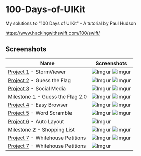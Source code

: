 # 100-Days-of-UIKit
 
My solutions to "100 Days of UIKit" - A tutorial by Paul Hudson

https://www.hackingwithswift.com/100/swift/

## Screenshots

|Name|Screenshots|
|--|--|
|[Project 1](https://github.com/samrshi/100-Days-of-UIKit/tree/main/01%20-%20Storm%20Viewer) - StormViewer|![Imgur](https://i.imgur.com/KkF123sm.png)   ![Imgur](https://i.imgur.com/DBp09uem.png)|
|[Project 2](https://github.com/samrshi/100-Days-of-UIKit/tree/main/02%20-%20Guess%20the%20Flag) - Guess the Flag|![Imgur](https://i.imgur.com/HZuzMzbm.png)   ![Imgur](https://i.imgur.com/lr8kB8Cm.png)|
|[Project 3](https://github.com/samrshi/100-Days-of-UIKit/tree/main/03%20-%20Social%20Media) - Social Media|![Imgur](https://i.imgur.com/XX0NRgxm.png)   ![Imgur](https://i.imgur.com/QXlgWZ0m.png) |
|[Milestone 1](https://github.com/samrshi/100-Days-of-UIKit/tree/main/04%20-%20Milestone%201) - Guess the Flag 2.0|![Imgur](https://i.imgur.com/GDSkKXAm.png)   ![Imgur](https://i.imgur.com/CV7GGMzm.png) |
|[Project 4](https://github.com/samrshi/100-Days-of-UIKit/tree/main/05%20-%20Easy%20Browser) - Easy Browser|![Imgur](https://i.imgur.com/dT2fRQQm.png)   ![Imgur](https://i.imgur.com/Y5UHptSm.png) |
|[Project 5](https://github.com/samrshi/100-Days-of-UIKit/tree/main/06%20-%20Word%20Scramble) - Word Scramble|![Imgur](https://i.imgur.com/PuWG2jOm.png)   ![Imgur](https://i.imgur.com/nJ5uTgRm.png)|
|[Project 6](https://github.com/samrshi/100-Days-of-UIKit/tree/main/07%20-%20Auto%20Layout) - Auto Layout |![Imgur](https://i.imgur.com/sIfD9SMm.png)|
|[Milestone 2](https://github.com/samrshi/100-Days-of-UIKit/tree/main/08%20-%20Milestone%202) - Shopping List |![Imgur](https://i.imgur.com/ieK6atBm.png)   ![Imgur](https://i.imgur.com/XXXlbzhm.png)|
|[Project 7](https://github.com/samrshi/100-Days-of-UIKit/tree/main/08%20-%20Whitehouse%20Petitions) - Whitehouse Petitions|![Imgur](https://i.imgur.com/J4ELxDzm.png)   ![Imgur](https://i.imgur.com/wWMTakAm.png)|
|[Project 7](https://github.com/samrshi/100-Days-of-UIKit/tree/main/08%20-%20Whitehouse%20Petitions) - Whitehouse Petitions|![Imgur](https://i.imgur.com/9GZZZzjm.png)|
